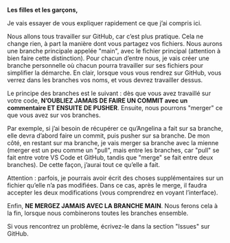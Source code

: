 
**Les filles et les garçons,**  

Je vais essayer de vous expliquer rapidement ce que j’ai compris ici.  

Nous allons tous travailler sur GitHub, car c’est plus pratique. Cela ne change rien, à part la manière dont vous partagez vos fichiers. Nous aurons une branche principale appelée "main", avec le fichier principal (attention à bien faire cette distinction). Pour chacun d’entre nous, je vais créer une branche personnelle où chacun pourra travailler sur ses fichiers pour simplifier la démarche. En clair, lorsque vous vous rendrez sur GitHub, vous verrez dans les branches vos noms, et vous devrez travailler dessus.  

Le principe des branches est le suivant : dès que vous avez travaillé sur votre code, **N’OUBLIEZ JAMAIS DE FAIRE UN COMMIT avec un commentaire ET ENSUITE DE PUSHER**. Ensuite, nous pourrons "merger" ce que vous avez sur vos branches.  

Par exemple, si j’ai besoin de récupérer ce qu’Angelina a fait sur sa branche, elle devra d’abord faire un commit, puis pusher sur sa branche. De mon côté, en restant sur ma branche, je vais merger sa branche avec la mienne (merger est un peu comme un "pull", mais entre les branches, car "pull" se fait entre votre VS Code et GitHub, tandis que "merge" se fait entre deux branches). De cette façon, j’aurai tout ce qu’elle a fait.  

Attention : parfois, je pourrais avoir écrit des choses supplémentaires sur un fichier qu’elle n’a pas modifiées. Dans ce cas, après le merge, il faudra accepter les deux modifications (vous comprendrez en voyant l’interface).  

Enfin, **NE MERGEZ JAMAIS AVEC LA BRANCHE MAIN**. Nous ferons cela à la fin, lorsque nous combinerons toutes les branches ensemble.  

Si vous rencontrez un problème, écrivez-le dans la section "Issues" sur GitHub.  

